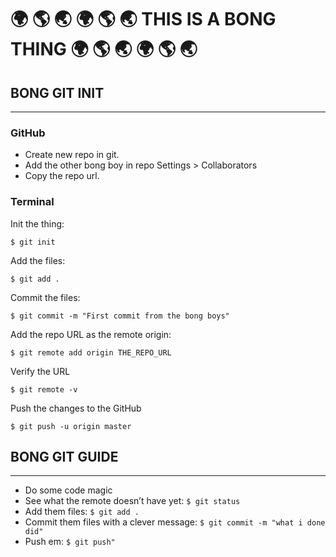 

# :earth_africa: :earth_americas: :earth_asia: :earth_africa: :earth_americas: :earth_asia: THIS IS A BONG THING :earth_africa: :earth_americas: :earth_asia: :earth_africa: :earth_americas: :earth_asia:

  



##  BONG GIT INIT
----

### GitHub

* Create new repo in git.
* Add the other bong boy in repo Settings > Collaborators
* Copy the repo url.


### Terminal

Init the thing:

```
$ git init
```

Add the files:

```
$ git add .
```

Commit the files:

```
$ git commit -m "First commit from the bong boys"
```

Add the repo URL as the remote origin:

```
$ git remote add origin THE_REPO_URL
```

Verify the URL

```
$ git remote -v
```

Push the changes to the GitHub

```
$ git push -u origin master
```

## BONG GIT GUIDE
----

* Do some code magic
* See what the remote doesn’t have yet: `$ git status`
* Add them files: `$ git add .`
* Commit them files with a clever message: `$ git commit -m "what i done did"`
* Push em: `$ git push"`
